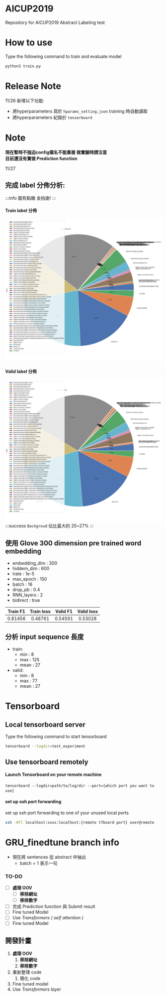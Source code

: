 # AICUP2019
Repository for AICUP2019 Abstract Labeling test
# How to use
Type the following command to train and evaluate model
``` bash
python3 train.py
```
# Release Note
11/26 新增以下功能:
- 將hyperparameters 寫於 `hparams_setting.json` training 時自動讀取
- 將hyperparameters 紀錄於 `tensorboard`
# Note
**現在暫時不強迫config檔名不能重複 做實驗時請注意**   
**目前還沒有實做 Prediction function**  
  
11/27 
## 完成 label 分佈分析:
:::info
圖有點醜 金拍謝!
:::
#### Train label 分佈
![train_label_pie](train_label_pie.png)
#### Valid label 分佈
![valid_label_pie](valid_label_pie.png)
:::success
`Backgroud` 佔比最大約 25~27%
:::
## 使用 Glove 300 dimension pre trained word embedding
- embedding_dim : 300
- hiddem_dim : 600
- lrate : 1e-5
- max_epoch : 150
- batch : 16
- drop_pb : 0.4
- RNN_layers : 2
- bidirect : true

|Train F1 |Train loss |Valid F1 |Valid loss| 
|:----:   |:----:     |:----:   |:----:    |
|0.81456  | 0.48761   |0.54591  |0.53028   |
## 分析 input sequence 長度
- train:
  - min : 8
  - max : 125
  - mean : 27
- valid:
  - min : 8
  - max : 77
  - mean : 27
# Tensorboard
## Local tensorboard server
Type the following command to start tensorboard  
``` bash
tensorboard --logdir=test_experiment
```
## Use tensorboard remotely
#### Launch Tensorboard on your remote machine
```
tensorboard --logdir=path/to/log/dir --port={which port you want to use}
```
#### set up ssh port forwarding
set up ssh port forwarding to one of your unused local ports  
``` bash
ssh -Nfl localhost:xxxx:localhost:{remote tfboard port} user@remote
```
# GRU_finedtune branch info
- 現在將 sentences 從 abstract 中抽出
  - batch = 1 表示一句

### TO-DO
- [ ] **處理 OOV**
  - [ ] **移除網址**
  - [ ] **移除數字**
- [ ] 完成 Prediction function 與 Submit result
- [ ] Fine tuned Model
- [ ] Use *Transformers ( self attention )*
- [ ] Fine tuned Model  

## 開發計畫
1. **處理 OOV**
   1. **移除網址**
   2. **移除數字**
2. 重新整理 code
   1. 簡化 code  
3. Fine tuned model
4. Use *Transformers layer* 